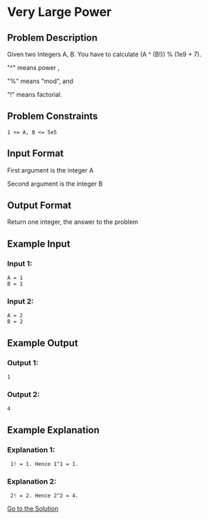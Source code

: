 # Very Large Power

## Problem Description

Given two Integers A, B. You have to calculate (A ^ (B!)) % (1e9 + 7).

"^" means power ,

"%" means "mod", and

"!" means factorial.

## Problem Constraints

```
1 <= A, B <= 5e5
```

## Input Format

First argument is the integer A

Second argument is the integer B

## Output Format

Return one integer, the answer to the problem

## Example Input

### Input 1:

```
A = 1
B = 1
```

### Input 2:

```
A = 2
B = 2
```

## Example Output

### Output 1:

```
1
```

### Output 2:

```
4
```

## Example Explanation

### Explanation 1:

```
 1! = 1. Hence 1^1 = 1.
```

### Explanation 2:

```
 2! = 2. Hence 2^2 = 4.
```

[Go to the Solution](../solutions/2_very_large_power.py)
